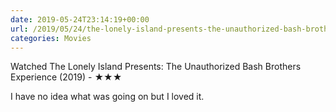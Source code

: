```yaml
---
date: 2019-05-24T23:14:19+00:00
url: /2019/05/24/the-lonely-island-presents-the-unauthorized-bash-brothers-experience.html
categories: Movies
---
```

Watched The Lonely Island Presents: The Unauthorized Bash Brothers Experience (2019) - ★★★

I have no idea what was going on but I loved it.


